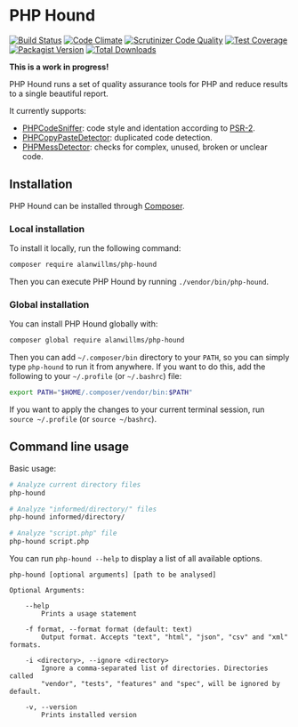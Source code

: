 # PHP Hound

[![Build Status](https://travis-ci.org/alanwillms/php-hound.svg?branch=master)](https://travis-ci.org/alanwillms/php-hound)
[![Code Climate](https://codeclimate.com/github/alanwillms/php-hound/badges/gpa.svg)](https://codeclimate.com/github/alanwillms/php-hound)
[![Scrutinizer Code Quality](https://scrutinizer-ci.com/g/alanwillms/php-hound/badges/quality-score.png?b=master)](https://scrutinizer-ci.com/g/alanwillms/php-hound/?branch=master)
[![Test Coverage](https://codeclimate.com/github/alanwillms/php-hound/badges/coverage.svg)](https://codeclimate.com/github/alanwillms/php-hound/coverage)
[![Packagist Version](https://img.shields.io/packagist/v/alanwillms/php-hound.svg)](https://packagist.org/packages/alanwillms/php-hound)
[![Total Downloads](https://img.shields.io/packagist/dt/alanwillms/php-hound.svg)](https://packagist.org/packages/alanwillms/php-hound)

**This is a work in progress!**

PHP Hound runs a set of quality assurance tools for PHP and reduce results to
a single beautiful report.

It currently supports:

* [PHPCodeSniffer](https://github.com/squizlabs/PHP_CodeSniffer): code style and
  identation according to [PSR-2](http://www.php-fig.org/psr/psr-2/).
* [PHPCopyPasteDetector](https://github.com/sebastianbergmann/phpcpd):
  duplicated code detection.
* [PHPMessDetector](https://github.com/phpmd/phpmd): checks for complex, unused,
  broken or unclear code.

## Installation

PHP Hound can be installed through [Composer](https://getcomposer.org).

### Local installation

To install it locally, run the following command:

```bash
composer require alanwillms/php-hound
```

Then you can execute PHP Hound by running `./vendor/bin/php-hound`.

### Global installation

You can install PHP Hound globally with:

```bash
composer global require alanwillms/php-hound
```

Then you can add `~/.composer/bin` directory to your `PATH`, so you can
simply type `php-hound` to run it from anywhere. If you want to do this,
add the following to your `~/.profile` (or `~/.bashrc`) file:

```bash
export PATH="$HOME/.composer/vendor/bin:$PATH"
```

If you want to apply the changes to your current terminal session, run
`source ~/.profile` (or `source ~/bashrc`).

## Command line usage
Basic usage:

```bash
# Analyze current directory files
php-hound

# Analyze "informed/directory/" files
php-hound informed/directory/

# Analyze "script.php" file
php-hound script.php
```

You can run `php-hound --help` to display a list of all available options.

```
php-hound [optional arguments] [path to be analysed]

Optional Arguments:

    --help
        Prints a usage statement

    -f format, --format format (default: text)
        Output format. Accepts "text", "html", "json", "csv" and "xml" formats.

    -i <directory>, --ignore <directory>
        Ignore a comma-separated list of directories. Directories called
        "vendor", "tests", "features" and "spec", will be ignored by default.

    -v, --version
        Prints installed version
```

